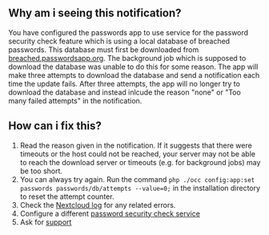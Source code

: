 ## Why am i seeing this notification?
You have configured the passwords app to use service for the password security check feature which is using a local database of breached passwords.
This database must first be downloaded from [breached.passwordsapp.org](https://breached.passwordsapp.org/).
The background job which is supposed to download the database was unable to do this for some reason.
The app will make three attempts to download the database and send a notification each time the update fails.
After three attempts, the app will no longer try to download the database and instead inlcude the reason "none" or "Too many failed attempts" in the notification.

## How can i fix this?
1. Read the reason given in the notification. If it suggests that there were timeouts or the host could not be reached, your server may not be able to reach the download server or timeouts (e.g. for background jobs) may be too short.
2. You can always try again. Run the command `php ./occ config:app:set passwords passwords/db/attempts --value=0;` in the installation directory to reset the attempt counter.
3. Check the [Nextcloud log](../Guides/Maintenance/App-Debugging) for any related errors.
4. Configure a different [password security check service](../Services/Password-Security-Check-Services#have-i-been-pwned)
5. Ask for [support](../Index#support)